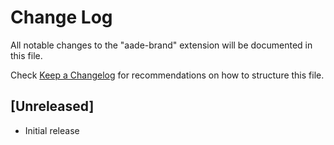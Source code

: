 # Change Log

All notable changes to the "aade-brand" extension will be documented in this file.

Check [Keep a Changelog](http://keepachangelog.com/) for recommendations on how to structure this file.

## [Unreleased]

- Initial release
